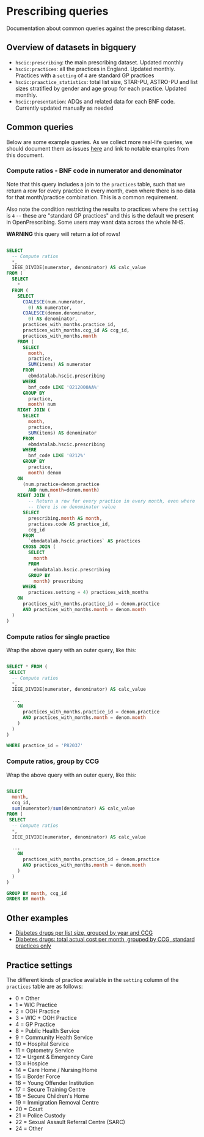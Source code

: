 # Prescribing queries

Documentation about common queries against the prescribing dataset.

## Overview of datasets in bigquery

* `hscic:prescribing`: the main prescribing dataset. Updated monthly
* `hscic:practices`: all the practices in England. Updated monthly. Practices with a `setting` of `4` are standard GP practices
* `hscic:praactice_statistics`: total list size, STAR-PU, ASTRO-PU and list sizes stratified by gender and age group for each practice. Updated monthly.
* `hscic:presentation`: ADQs and related data for each BNF code. Currently updated manually as needed

## Common queries

Below are some example queries. As we collect more real-life queries, we should document them as issues [here](https://github.com/ebmdatalab/prescribing-queries/issues) and link to notable examples from this document.

### Compute ratios - BNF code in numerator and denominator

Note that this query includes a join to the `practices` table, such that we return a row for every practice in every month, even where there is no data for that month/practice combination. This is a common requirement.

Also note the condition restricting the results to practices where the `setting` is `4` -- these are "standard GP practices" and this is the default we present in OpenPrescribing.  Some users may want data across the whole NHS.

**WARNING** this query will return a *lot* of rows!

```sql

SELECT
  -- Compute ratios
  *,
  IEEE_DIVIDE(numerator, denominator) AS calc_value
FROM (
  SELECT
    *
  FROM (
    SELECT
      COALESCE(num.numerator,
        0) AS numerator,
      COALESCE(denom.denominator,
        0) AS denominator,
      practices_with_months.practice_id,
      practices_with_months.ccg_id AS ccg_id,
      practices_with_months.month
    FROM (
      SELECT
        month,
        practice,
        SUM(items) AS numerator
      FROM
        ebmdatalab.hscic.prescribing
      WHERE
        bnf_code LIKE '0212000AA%'
      GROUP BY
        practice,
        month) num
    RIGHT JOIN (
      SELECT
        month,
        practice,
        SUM(items) AS denominator
      FROM
        ebmdatalab.hscic.prescribing
      WHERE
        bnf_code LIKE '0212%'
      GROUP BY
        practice,
        month) denom
    ON
      (num.practice=denom.practice
        AND num.month=denom.month)
    RIGHT JOIN (
        -- Return a row for every practice in every month, even where
        -- there is no denominator value
      SELECT
        prescribing.month AS month,
        practices.code AS practice_id,
        ccg_id
      FROM
        `ebmdatalab.hscic.practices` AS practices
      CROSS JOIN (
        SELECT
          month
        FROM
          ebmdatalab.hscic.prescribing
        GROUP BY
          month) prescribing
      WHERE
        practices.setting = 4) practices_with_months
    ON
      practices_with_months.practice_id = denom.practice
      AND practices_with_months.month = denom.month
  )
)
```

### Compute ratios for single practice

Wrap the above query with an outer query, like this:

```sql

SELECT * FROM (
 SELECT
  -- Compute ratios
  *,
  IEEE_DIVIDE(numerator, denominator) AS calc_value

  ...
    ON
      practices_with_months.practice_id = denom.practice
      AND practices_with_months.month = denom.month
    )
  )
)

WHERE practice_id = 'P82037'
```
### Compute ratios, group by CCG

Wrap the above query with an outer query, like this:
```sql

SELECT
  month,
  ccg_id,
  sum(numerator)/sum(denominator) AS calc_value
FROM (
 SELECT
  -- Compute ratios
  *,
  IEEE_DIVIDE(numerator, denominator) AS calc_value

  ...
    ON
      practices_with_months.practice_id = denom.practice
      AND practices_with_months.month = denom.month
    )
  )
)

GROUP BY month, ccg_id
ORDER BY month
```

## Other examples

* [Diabetes drugs per list size, grouped by year and CCG](https://github.com/ebmdatalab/prescribing-queries/issues/1#issuecomment-255042978)
* [Diabetes drugs: total actual cost per month, grouped by CCG, standard practices only](https://github.com/ebmdatalab/prescribing-queries/issues/1#issuecomment-255061302)

## Practice settings

The different kinds of practice available in the `setting` column of the `practices` table are as follows:

* 0 = Other
* 1 = WIC Practice
* 2 = OOH Practice
* 3 = WIC + OOH Practice
* 4 = GP Practice
* 8 = Public Health Service
* 9 = Community Health Service
* 10 = Hospital Service
* 11 = Optometry Service
* 12 = Urgent & Emergency Care
* 13 = Hospice
* 14 = Care Home / Nursing Home
* 15 = Border Force
* 16 = Young Offender Institution
* 17 = Secure Training Centre
* 18 = Secure Children's Home
* 19 = Immigration Removal Centre
* 20 = Court
* 21 = Police Custody
* 22 = Sexual Assault Referral Centre (SARC)
* 24 = Other
